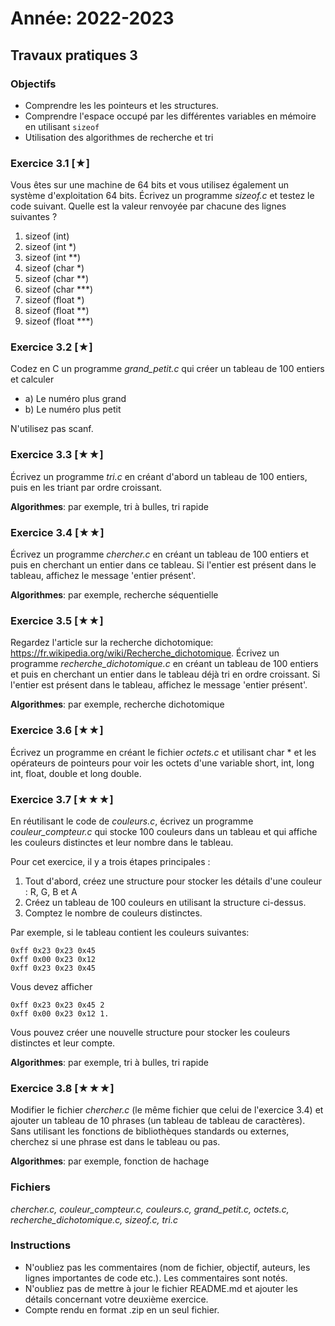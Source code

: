 # Année: 2022-2023

## Travaux pratiques 3

### Objectifs

-   Comprendre les les pointeurs et les structures.
-   Comprendre l'espace occupé par les différentes variables en mémoire en utilisant `sizeof`
-   Utilisation des algorithmes de recherche et tri

### Exercice 3.1 [★]


Vous êtes sur une machine de 64 bits et vous utilisez également un
système d'exploitation 64 bits. Écrivez un programme *sizeof.c* et
testez le code suivant. Quelle est la valeur renvoyée par chacune des
lignes suivantes ?

1.  sizeof (int)
2.  sizeof (int \*)
3.  sizeof (int \*\*)
4.  sizeof (char \*)
5.  sizeof (char \*\*)
6.  sizeof (char \*\*\*)
7.  sizeof (float \*)
8.  sizeof (float \*\*)
9.  sizeof (float \*\*\*)


### Exercice 3.2 [★]


Codez en C un programme *grand_petit.c* qui créer un tableau de 100
entiers et calculer

-   a) Le numéro plus grand
-   b) Le numéro plus petit

N'utilisez pas scanf.


### Exercice 3.3 [★★]


Écrivez un programme *tri.c* en créant d'abord un tableau de 100
entiers, puis en les triant par ordre croissant.

**Algorithmes**: par exemple, tri à bulles, tri rapide

### Exercice 3.4 [★★]


Écrivez un programme *chercher.c* en créant un tableau de 100 entiers et
puis en cherchant un entier dans ce tableau. Si l'entier est présent
dans le tableau, affichez le message 'entier présent'.

**Algorithmes**: par exemple, recherche séquentielle 

### Exercice 3.5 [★★]


Regardez l'article sur la recherche dichotomique:
<https://fr.wikipedia.org/wiki/Recherche_dichotomique>. Écrivez un
programme *recherche_dichotomique.c* en créant un tableau de 100
entiers et puis en cherchant un entier dans le tableau déjà tri en ordre
croissant. Si l'entier est présent dans le tableau, affichez le message
'entier présent'.

**Algorithmes**: par exemple, recherche dichotomique

### Exercice 3.6 [★★]


Écrivez un programme en créant le fichier *octets.c* et utilisant char \* 
et les opérateurs de pointeurs pour voir les octets d'une variable
short, int, long int, float, double et long double.


### Exercice 3.7 [★★★]


En réutilisant le code de *couleurs.c*, écrivez un programme
*couleur_compteur.c* qui stocke 100 couleurs dans un tableau
et qui affiche les couleurs distinctes et leur nombre dans le tableau. 

Pour cet exercice, il y a trois étapes principales :
1. Tout d'abord, créez une structure pour stocker les détails d'une couleur : R, G, B et A
2. Créez un tableau de 100 couleurs en utilisant la structure ci-dessus.
3. Comptez le nombre de couleurs distinctes.

Par exemple, si le tableau contient les couleurs suivantes:

```
0xff 0x23 0x23 0x45              
0xff 0x00 0x23 0x12              
0xff 0x23 0x23 0x45             
```

Vous devez afficher

```              
0xff 0x23 0x23 0x45 2              
0xff 0x00 0x23 0x12 1.             
```

Vous pouvez créer une nouvelle structure pour stocker les couleurs distinctes et leur compte. 

**Algorithmes**: par exemple, tri à bulles, tri rapide

### Exercice 3.8 [★★★]


Modifier le fichier *chercher.c* (le même fichier que celui de l'exercice 3.4) et ajouter un tableau de 10 phrases (un
tableau de tableau de caractères). Sans utilisant les fonctions de
bibliothèques standards ou externes, cherchez si une phrase est dans le
tableau ou pas. 

**Algorithmes**: par exemple, fonction de hachage

### Fichiers

*chercher.c, couleur_compteur.c, couleurs.c, grand_petit.c, octets.c,
recherche_dichotomique.c, sizeof.c, tri.c*

### Instructions

-   N'oubliez pas les commentaires (nom de fichier, objectif, auteurs,
    les lignes importantes de code etc.). Les commentaires sont notés.
-   N'oubliez pas de mettre à jour le fichier README.md et ajouter les
    détails concernant votre deuxième exercice.
-   Compte rendu en format .zip en un seul fichier.


